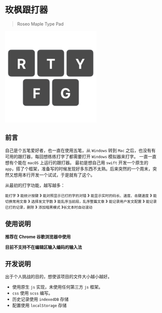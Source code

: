# 玫枫跟打器
> Roseo Maple Type Pad

<img width="300" src="img/logo.png"/>

## 前言
自己是个五笔爱好者，也一直在使用五笔，从 `Windows` 转到 `Mac` 之后，也没有有可用的跟打器，每回想练练打字了都需要打开 `Windows` 模拟器来打字。
一直一直想有个能在 `macOS` 上运行的跟打器。
最初是想自己用 `swift` 开发一个原生的 `app`，搭了个框架，准备写的时候发现好多东西不太熟。后来突然的一个周末，突然又想用本行开发一个试试，于是就有了这个。

从最初的打字功能，越写越多：

`能打字` 》 `能统计按键` 》 `能对照显示已打的字的对错` 》 `能显示实时的码长、速度、击键速度` 》 `能切换常用文章` 》 `选择发文字数` 》 `能乱序当前段，乱序整篇文章` 》 
`能记录用户发文配置` 》 `能记录已打的记录，删除` 》 `添加暗黑模式` 》`长文本时自动滚动`


## 使用说明

__推荐在 Chrome 谷歌浏览器中使用__

__目前不支持不在编辑区输入编码的输入法__


## 开发说明

出于个人挑战的目的，想使该项目的文件大小越小越好。

 - 使用原生 `js` 实现，未使用任何第三方 `js` 框架。
 - `css` 使用 `scss` 编写。
 - 历史记录使用 `indexedDB` 存储
 - 配置使用 `localStorage` 存储